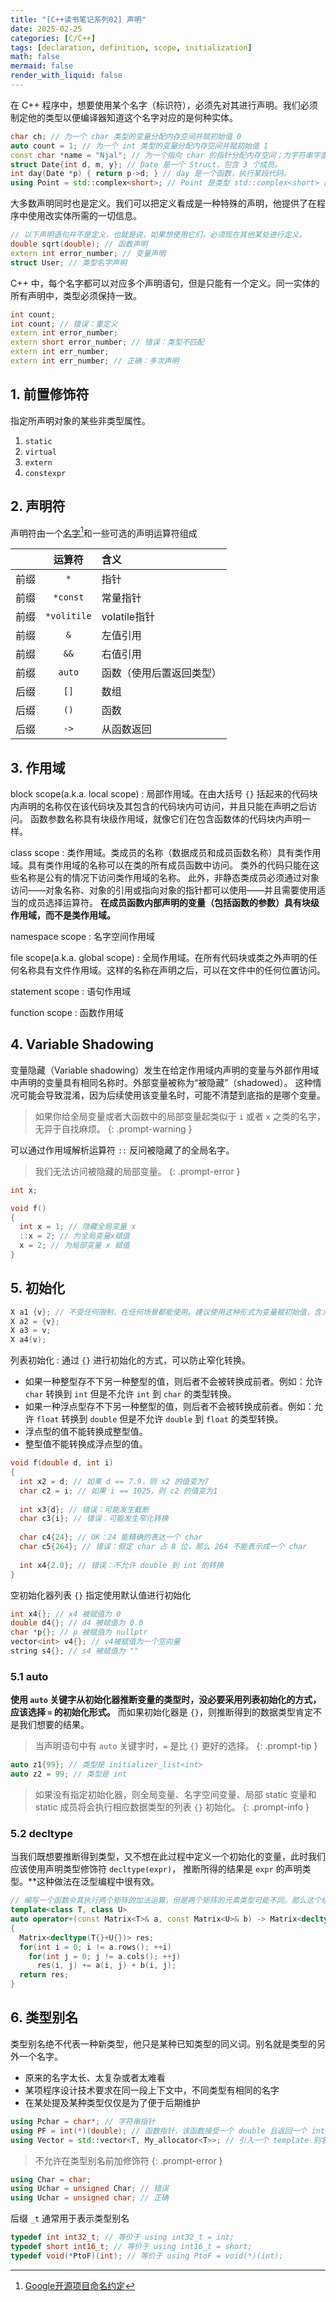 ```yaml
---
title: "[C++读书笔记系列02] 声明"
date: 2025-02-25
categories: [C/C++]
tags: [declaration, definition, scope, initialization]
math: false
mermaid: false
render_with_liquid: false
---
```


在 C++ 程序中，想要使用某个名字（标识符），必须先对其进行声明。我们必须制定他的类型以便编译器知道这个名字对应的是何种实体。

```c++
char ch; // 为一个 char 类型的变量分配内存空间并赋初始值 0
auto count = 1; // 为一个 int 类型的变量分配内存空间并赋初始值 1
const char *name = "Njal"; // 为一个指向 char 的指针分配内存空间；为字符串字面值常量 "Njal" 分配内存空间；用字符串字面值常量的地址初始化指针。
struct Date{int d, m, y}; // Date 是一个 Struct，包含 3 个成员。
int day(Date *p) { return p->d; } // day 是一个函数，执行某段代码。
using Point = std::complex<short>; // Point 是类型 std::complex<short> 的别名
```
大多数声明同时也是定义。我们可以把定义看成是一种特殊的声明，他提供了在程序中使用改实体所需的一切信息。

```c++
// 以下声明语句并不是定义，也就是说，如果想使用它们，必须现在其他某处进行定义。
double sqrt(double); // 函数声明
extern int error_number; // 变量声明
struct User; // 类型名字声明
```

C++ 中，每个名字都可以对应多个声明语句，但是只能有一个定义。同一实体的所有声明中，类型必须保持一致。

```c++
int count;
int count; // 错误：重定义
extern int error_number;
extern short error_number; // 错误：类型不匹配
extern int err_number;
extern int err_number; // 正确：多次声明
```

## 1. 前置修饰符

指定所声明对象的某些非类型属性。

1. `static`
2. `virtual`
3. `extern`
4. `constexpr`

## 2. 声明符

声明符由一个<u>名字</u>[^name]和一些可选的声明运算符组成

|    |     运算符     | 含义           |
|:--:|:-----------:|:-------------|
| 前缀 |     `*`     | 指针           |
| 前缀 |  `*const`   | 常量指针         |
| 前缀 | `*volitile` | volatile指针   |
| 前缀 |     `&`     | 左值引用         |
| 前缀 |    `&&`     | 右值引用         |
| 前缀 |   `auto`    | 函数（使用后置返回类型） |
| 后缀 |    `[]`     | 数组           |
| 后缀 |    `()`     | 函数           |
| 后缀 |    `->`     | 从函数返回        |

## 3. 作用域

block scope(a.k.a. local scope)
: 局部作用域。在由大括号 `{}` 括起来的代码块内声明的名称仅在该代码块及其包含的代码块内可访问，并且只能在声明之后访问。
函数参数名称具有块级作用域，就像它们在包含函数体的代码块内声明一样。

class scope
: 类作用域。类成员的名称（数据成员和成员函数名称）具有类作用域。具有类作用域的名称可以在类的所有成员函数中访问。
类外的代码只能在这些名称是公有的情况下访问类作用域的名称。
此外，非静态类成员必须通过对象访问——对象名称、对象的引用或指向对象的指针都可以使用——并且需要使用适当的成员选择运算符。
**在成员函数内部声明的变量（包括函数的参数）具有块级作用域，而不是类作用域。**

namespace scope
: 名字空间作用域

file scope(a.k.a. global scope)
: 全局作用域。在所有代码块或类之外声明的任何名称具有文件作用域。这样的名称在声明之后，可以在文件中的任何位置访问。

statement scope
: 语句作用域

function scope
: 函数作用域

## 4. Variable Shadowing

变量隐藏（Variable shadowing）发生在给定作用域内声明的变量与外部作用域中声明的变量具有相同名称时。外部变量被称为“被隐藏”（shadowed）。
这种情况可能会导致混淆，因为后续使用该变量名时，可能不清楚到底指的是哪个变量。

> 如果你给全局变量或者大函数中的局部变量起类似于 `i` 或者 `x` 之类的名字，无异于自找麻烦。
{: .prompt-warning }

可以通过作用域解析运算符 `::` 反问被隐藏了的全局名字。

> 我们无法访问被隐藏的局部变量。
{: .prompt-error }

```c++
int x;

void f()
{
  int x = 1; // 隐藏全局变量 x
  ::x = 2; // 为全局变量x赋值
  x = 2; // 为局部变量 x 赋值
}
```

## 5. 初始化

```c++
X a1 {v}; // 不受任何限制，在任何场景都能使用。建议使用这种形式为变量赋初始值，含义清晰，与其他形式相比不太容易出错。
X a2 = {v};
X a3 = v;
X a4(v);
```

列表初始化
: 通过 `{}` 进行初始化的方式，可以防止窄化转换。

- 如果一种整型存不下另一种整型的值，则后者不会被转换成前者。例如：允许 `char` 转换到 `int` 但是不允许 `int` 到 `char` 的类型转换。
- 如果一种浮点型存不下另一种整型的值，则后者不会被转换成前者。例如：允许 `float` 转换到 `double` 但是不允许 `double` 到 `float` 的类型转换。
- 浮点型的值不能转换成整型值。
- 整型值不能转换成浮点型的值。

```c++
void f(double d, int i)
{
  int x2 = d; // 如果 d == 7.9，则 x2 的值变为7
  char c2 = i; // 如果 i == 1025，则 c2 的值变为1
  
  int x3{d}; // 错误：可能发生截断
  char c3{i}; // 错误：可能发生窄化转换
  
  char c4{24}; // OK：24 能精确的表达一个 char
  char c5{264}; // 错误：假定 char 占 8 位，那么 264 不能表示成一个 char
  
  int x4{2.0}; // 错误：不允许 double 到 int 的转换
}
```

空初始化器列表 `{}` 指定使用默认值进行初始化

```c++
int x4{}; // x4 被赋值为 0
double d4{}; // d4 被赋值为 0.0
char *p{}; // p 被赋值为 nullptr
vector<int> v4{}; // v4被赋值为一个空向量
string s4{}; // s4 被赋值为 ""
```
### 5.1 auto

**使用 `auto` 关键字从初始化器推断变量的类型时，没必要采用列表初始化的方式，应该选择 `=` 的初始化形式。**
而如果初始化器是 `{}`，则推断得到的数据类型肯定不是我们想要的结果。

> 当声明语句中有 `auto` 关键字时，`=` 是比 `{}` 更好的选择。
{: .prompt-tip }

```c++
auto z1{99}; // 类型是 initializer_list<int>
auto z2 = 99; // 类型是 int
```

> 如果没有指定初始化器，则全局变量、名字空间变量、局部 static 变量和 static 成员将会执行相应数据类型的列表 `{}` 初始化。
{: .prompt-info }

### 5.2 decltype

当我们既想要推断得到类型，又不想在此过程中定义一个初始化的变量，此时我们应该使用声明类型修饰符 `decltype(expr)`，
推断所得的结果是 `expr` 的声明类型。**这种做法在泛型编程中很有效。

```c++
// 编写一个函数令其执行两个矩阵的加法运算，但是两个矩阵的元素类型可能不同。那么这个结果矩阵的元素类型应该是对应元素求和后的类型
template<class T, class U>
auto operator+(const Matrix<T>& a, const Matrix<U>& b) -> Matrix<decltype(T{}+U{})>
{
  Matrix<decltype(T{}+U{})> res;
  for(int i = 0; i != a.rows(); ++i)
    for(int j = 0; j != a.cols(); ++j)
      res(i, j) += a(i, j) + b(i, j);
  return res;
}
```

## 6. 类型别名

类型别名绝不代表一种新类型，他只是某种已知类型的同义词。别名就是类型的另外一个名字。

- 原来的名字太长、太复杂或者太难看
- 某项程序设计技术要求在同一段上下文中，不同类型有相同的名字
- 在某处提及某种类型仅仅是为了便于后期维护

```c++
using Pchar = char*; // 字符串指针
using PF = int(*)(double); // 函数指针，该函数接受一个 double 且返回一个 int
using Vector = std::vector<T, My_allocator<T>>; // 引入一个 template 别名
```

> 不允许在类型别名前加修饰符
{: .prompt-error }

```c++
using Char = char;
using Uchar = unsigned Char; // 错误
using Uchar = unsigned char; // 正确
```

后缀 `_t` 通常用于表示类型别名

```c++
typedef int int32_t; // 等价于 using int32_t = int;
typedef short int16_t; // 等价于 using int16_t = short;
typedef void(*PtoF)(int); // 等价于 using PtoF = void(*)(int);
```

[^name]: [Google开源项目命名约定](https://zh-google-styleguide.readthedocs.io/en/latest/google-cpp-styleguide/naming.html)
